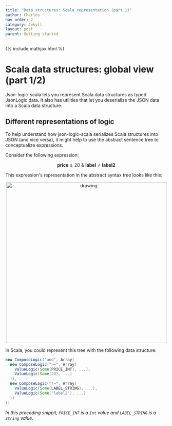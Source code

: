```yaml
---
title: "Data structures: Scala representation (part 1)"
author: Charles
nav_order: 2
category: Jekyll
layout: post
parent: Getting started
---
```


{% include mathjax.html %}

# Scala data structures: global view (part 1/2)

Json-logic-scala lets you represent Scala data structures as typed JsonLogic data.
It also has utilities that let you deserialize the JSON data into a Scala data
structure.

## Different representations of logic

To help understand how json-logic-scala serializes Scala structures into JSON
(and vice versa), it might help to use the abstract sentence tree to conceptualize
expressions.

Consider the following expression:

$$\mathbf{price} \ge 20\ \&\ \mathbf{label}\neq\mathbf{label2}$$

This expression's representation in the abstract syntax tree looks like this:
<p align="center">
    <img src="/assets/boolean_logical_tree.png" alt="drawing" width="500"/>
</p>


In Scala, you could represent this tree with the following data structure:

```scala
new ComposeLogic("and", Array(
  new ComposeLogic(">=", Array(
    ValueLogic(Some(PRICE_INT), ...),
    ValueLogic(Some(20), ...)
  )),
  new ComposeLogic("!=", Array(
    ValueLogic(Some(LABEL_STRING), ...),
    ValueLogic(Some("label2"), ...)
  ))
))
```

*In this preceding snippit, `PRICE_INT` is a `Int` value and `LABEL_STRING` is
a `String` value.*

<!-- NOTE: How about representing this as JSON Logic? -->
<!-- How about Moving this to the intro? -->
